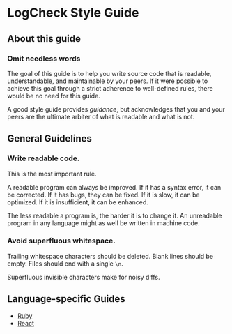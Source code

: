 # LogCheck Style Guide

## About this guide


### Omit needless words

The goal of this guide is to help you write source code that is
readable, understandable, and maintainable by your peers. If it were
possible to achieve this goal through a strict adherence to
well-defined rules, there would be no need for this guide.

A good style guide provides _guidance_, but acknowledges that you and
your peers are the ultimate arbiter of what is readable and what is
not.


## General Guidelines


### Write readable code.

This is the most important rule.

A readable program can always be improved. If it has a syntax error,
it can be corrected. If it has bugs, they can be fixed. If it is slow,
it can be optimized. If it is insufficient, it can be enhanced.

The less readable a program is, the harder it is to change it. An
unreadable program in any language might as well be written in machine
code.


### Avoid superfluous whitespace.

Trailing whitespace characters should be deleted.  Blank lines should
be empty. Files should end with a single `\n`.

Superfluous invisible characters make for noisy diffs.

## Language-specific Guides
- [Ruby](ruby.md)
- [React](react.md)
